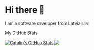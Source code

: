 <h1> Hi there 👋</h1>
<p>I am a software developer from Latvia 🇱🇻</p>

<p>My GitHub Stats</p>

<a href="https://github.com/mrzalais/mrzalais">
  <img align="center" src="https://github-readme-stats.vercel.app/api?username=mrzalais&theme=synthwave" alt="Catalin's GitHub Stats" />
</a>

<a href="https://github.com/mrzalais/mrzalais">
  <img align="center" src="https://github-readme-stats.vercel.app/api/top-langs/?username=mrzalais&theme=synthwave"  />
</a>


